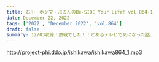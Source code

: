 ```yaml
---
title: 石川・ホンマ・ぶるんのBe-SIDE Your Life! vol.864-1
date: December 22, 2022
tags: ['2022', 'December 2022', 'vol.864']
draft: false
summary: 12/03収録！熱戦でした！！とあるテレビで気になった話…
---
```


http://project-phi.ddo.jp/ishikawa/ishikawa864_1.mp3